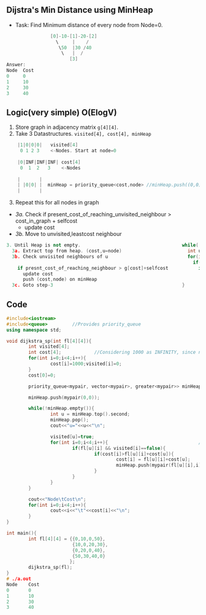 ## Dijstra's Min Distance using MinHeap
- Task: Find Minimum distance of every node from Node=0.
```c++  
                [0]-10-[1]-20-[2]
                  \     |    /
                   \50  |30 /40
                    \   |  /
                       [3]
Answer:
Node  Cost
0     0
1     10
2     30
3     40
```

## Logic(very simple) O(ElogV)
1. Store graph in adjacency matrix `g[4][4]`.
2. Take 3 Datastructures. `visited[4], cost[4], minHeap`
```c++  
    |1|0|0|0|   visited[4]
     0 1 2 3    <-Nodes. Start at node=0
     
    |0|INF|INF|INF| cost[4]
     0  1  2   3    <-Nodes
     
    |       |
    | |0|0| |  minHeap = priority_queue<cost,node> //minHeap.push((0,0));
    |       |
```
3. Repeat this for all nodes in graph
  - *3a.* Check if present_cost_of_reaching_unvisited_neighbour > cost_in_graph + selfcost
    - update cost
  - *3b.* Move to unvisited,leastcost neighbour
```c++
3. Until Heap is not empty.                                     while(!minHeap.empty()){
  3a. Extract top from heap. (cost,u=node)                        int u = minHeap.top().second;
  3b. Check unvisited neighbours of u                             for(int i=0;i<4;i++){
                                                                    if(fl[u][i] && visited[i]==false){
    if presnt_cost_of_reaching_neighbour > g[cost]+selfcost           if(cost[i]>fl[u][i]+cost[u]){
      update cost                                                       cost[i] = fl[u][i]+cost[u];
      push (cost,node) on minHeap                                       minHeap.push(mypair(fl[u][i],i));
  3c. Goto step-3                                               }
```                                                                      

 ## Code
```c++
#include<iostream>
#include<queue>         //Provides priority_queue
using namespace std;

void dijkstra_sp(int fl[4][4]){
        int visited[4];
        int cost[4];            //Considering 1000 as INFINITY, since no node will have cost>100
        for(int i=0;i<4;i++){
                cost[i]=1000;visited[i]=0;
        }
        cost[0]=0;

        priority_queue<mypair, vector<mypair>, greater<mypair>> minHeap;        //<cost,node>

        minHeap.push(mypair(0,0));

        while(!minHeap.empty()){
                int u = minHeap.top().second;
                minHeap.pop();
                cout<<"u="<<u<<"\n";

                visited[u]=true;
                for(int i=0;i<4;i++){                                 //O(n). Can be minimized by taking list<>
                        if(fl[u][i] && visited[i]==false){
                                if(cost[i]>fl[u][i]+cost[u]){
                                        cost[i] = fl[u][i]+cost[u];
                                        minHeap.push(mypair(fl[u][i],i));
                                }
                        }
                }
        }

        cout<<"Node\tCost\n";
        for(int i=0;i<4;i++){
                cout<<i<<"\t"<<cost[i]<<"\n";
        }
}

int main(){
        int fl[4][4] = {{0,10,0,50},
                        {10,0,20,30},
                        {0,20,0,40},
                        {50,30,40,0}
                       };
        dijkstra_sp(fl);
}
# ./a.out
Node	Cost
0	    0
1	    10
2	    30
3	    40
```
